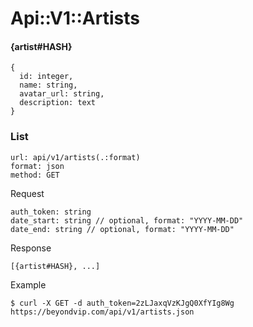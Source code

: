 # Api::V1::Artists

#### {artist#HASH}
    {
      id: integer,
      name: string,
      avatar_url: string,
      description: text
    }

### List
    url: api/v1/artists(.:format)
    format: json
    method: GET

  Request

    auth_token: string
    date_start: string // optional, format: "YYYY-MM-DD"
    date_end: string // optional, format: "YYYY-MM-DD"

  Response

    [{artist#HASH}, ...]

  Example

    $ curl -X GET -d auth_token=2zLJaxqVzKJgQ0XfYIg8Wg https://beyondvip.com/api/v1/artists.json
